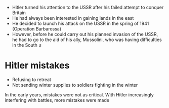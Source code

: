 - Hitler turned his attention to the USSR after his failed attempt to conquer Britain
- He had always been interested in gaining lands in the east
- He decided to launch his attack on the USSR in the spring of 1941 (Operation Barbarossa)
- However, before he could carry out his planned invasion of the USSR, he had to go to the aid of his ally, Mussolini, who was having difficulties in the South
≤
# Hitler mistakes

- Refusing to retreat
- Not sending winter supplies to soldiers fighting in the winter

In the early years, mistakes were not as critical. With Hitler increasingly interfering with battles, more mistakes were made